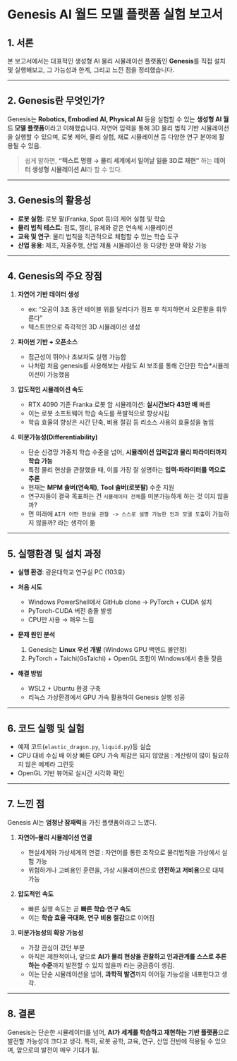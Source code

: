 # Genesis AI 월드 모델 플랫폼 실험 보고서

## 1. 서론

본 보고서에서는 대표적인 생성형 AI 물리 시뮬레이션 플랫폼인 **Genesis**를 직접 설치 및 실행해보고, 그 가능성과 한계, 그리고 느낀 점을 정리했습니다.

---

## 2. Genesis란 무엇인가?
Genesis는 **Robotics, Embodied AI, Physical AI** 등을 실험할 수 있는 **생성형 AI 월드 모델 플랫폼**이라고 이해했습니다.
자연어 입력을 통해 3D 물리 법칙 기반 시뮬레이션을 실행할 수 있으며, 로봇 제어, 물리 실험, 재료 시뮬레이션 등 다양한 연구 분야에 활용될 수 있음.

> 쉽게 말하면, **“텍스트 명령 → 물리 세계에서 일어날 일을 3D로 재현”** 하는 **데이터 생성형 시뮬레이션 AI**라 할 수 있다.

---

## 3. Genesis의 활용성
- **로봇 실험**: 로봇 팔(Franka, Spot 등)의 제어 실험 및 학습  
- **물리 법칙 테스트**: 점토, 젤리, 유체와 같은 연속체 시뮬레이션  
- **교육 및 연구**: 물리 법칙을 직관적으로 체험할 수 있는 학습 도구  
- **산업 응용**: 제조, 자율주행, 산업 제품 시뮬레이션 등 다양한 분야 확장 가능  

---

## 4. Genesis의 주요 장점
1. **자연어 기반 데이터 생성**  
   - ex: “오공이 3초 동안 테이블 위를 달리다가 점프 후 착지하면서 오른팔을 휘두른다”  
   - 텍스트만으로 즉각적인 3D 시뮬레이션 생성  

2. **파이썬 기반 + 오픈소스**  
   - 접근성이 뛰어나 초보자도 실행 가능함
   - 나처럼 처음 genesis를 사용해보는 사람도 AI 보조를 통해 간단한 학습*시뮬레이션이 가능했음  

3. **압도적인 시뮬레이션 속도**  
   - RTX 4090 기준 Franka 로봇 암 시뮬레이션: **실시간보다 43만 배** 빠름  
   - 이는 로봇 소프트웨어 학습 속도를 폭발적으로 향상시킴
   - 학습 효율의 향상은 시간 단축, 비용 절감 등 리소스 사용의 효율성을 높임  

4. **미분가능성(Differentiability)**  

   - 단순 신경망 가중치 학습 수준을 넘어, **시뮬레이션 입력값과 물리 파라미터까지 학습 가능**  
   - 특정 물리 현상을 관찰했을 때, 이를 가장 잘 설명하는 **입력·파라미터를 역으로 추론**  
   - 현재는 **MPM 솔버(연속체)**, **Tool 솔버(로봇팔)** 수준 지원
   - 연구자들이 결국 목표하는 건 `시뮬레이터 전체`를 미분가능하게 하는 것 이지 않을까?
   - 먼 미래에 `AI가 어떤 현상을 관찰 -> 스스로 설명 가능한 인과 모델 도출`이 가능하지 않을까? 라는 생각이 듦
   

---

## 5. 실행환경 및 설치 과정
- **실행 환경**: 광운대학교 연구실 PC (103호)  
- **처음 시도**  
  - Windows PowerShell에서 GitHub clone → PyTorch + CUDA 설치  
  - PyTorch-CUDA 버전 충돌 발생  
  - CPU만 사용 → 매우 느림  

- **문제 원인 분석**  
  1. Genesis는 **Linux 우선 개발** (Windows GPU 백엔드 불안정)  
  2. PyTorch + Taichi(GsTaichi) + OpenGL 조합이 Windows에서 충돌 잦음  

- **해결 방법**  
  - WSL2 + Ubuntu 환경 구축  
  - 리눅스 가상환경에서 GPU 가속 활용하여 Genesis 실행 성공  

---

## 6. 코드 실행 및 실험
- 예제 코드(`elastic_dragon.py`, `liquid.py`)등 실습  
- CPU 대비 수십 배 이상 빠른 GPU 가속 체감은 되지 않았음 : 계산량이 많이 필요하지 않은 예제라 그런듯  
- OpenGL 기반 뷰어로 실시간 시각화 확인  

---

## 7. 느낀 점
Genesis AI는 **엄청난 잠재력**을 가진 플랫폼이라고 느꼈다.  

1. **자연어–물리 시뮬레이션 연결**  
   - 현실세계와 가상세계의 연결 : 자연어를 통한 조작으로 물리법칙을 가상에서 실험 가능
   - 위험하거나 고비용인 훈련을, 가상 시뮬레이션으로 **안전하고 저비용**으로 대체 가능  

2. **압도적인 속도**  
   - 빠른 실행 속도는 곧 **빠른 학습·연구 속도**  
   - 이는 **학습 효율 극대화, 연구 비용 절감**으로 이어짐  

3. **미분가능성의 확장 가능성**  
   - 가장 관심이 갔던 부분
   - 아직은 제한적이나, 앞으로 **AI가 물리 현상을 관찰하고 인과관계를 스스로 추론하는 수준**까지 발전할 수 있지 않을까 라는 궁금증이 생김.
   - 이는 단순 시뮬레이션을 넘어, **과학적 발견**까지 이어질 가능성을 내포한다고 생각.

---

## 8. 결론
Genesis는 단순한 시뮬레이터를 넘어, **AI가 세계를 학습하고 재현하는 기반 플랫폼**으로 발전할 가능성이 크다고 생각.
특히, 로봇 공학, 교육, 연구, 산업 전반에 적용될 수 있으며, 앞으로의 발전이 매우 기대가 됨.
